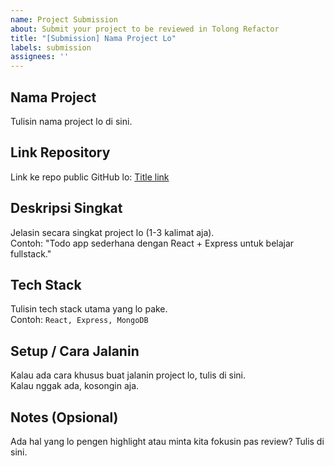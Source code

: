 ```yaml
---
name: Project Submission
about: Submit your project to be reviewed in Tolong Refactor
title: "[Submission] Nama Project Lo"
labels: submission
assignees: ''
---
```


## Nama Project  
Tulisin nama project lo di sini.

## Link Repository  
Link ke repo public GitHub lo:
[Title link](https://github.com/username/nama-project)

## Deskripsi Singkat  
Jelasin secara singkat project lo (1-3 kalimat aja).  
Contoh: "Todo app sederhana dengan React + Express untuk belajar fullstack."

## Tech Stack  
Tulisin tech stack utama yang lo pake.  
Contoh: `React, Express, MongoDB`

## Setup / Cara Jalanin  
Kalau ada cara khusus buat jalanin project lo, tulis di sini.  
Kalau nggak ada, kosongin aja.

## Notes (Opsional)  
Ada hal yang lo pengen highlight atau minta kita fokusin pas review? Tulis di sini.
